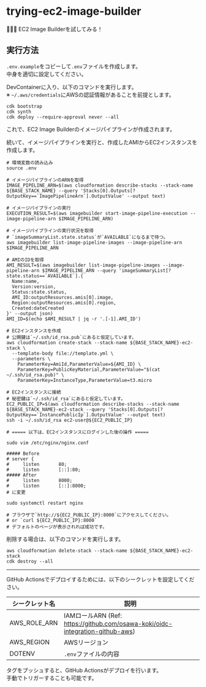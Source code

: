 # trying-ec2-image-builder

🍧🍧🍧 EC2 Image Builderを試してみる！  

## 実行方法

`.env.example`をコピーして`.env`ファイルを作成します。  
中身を適切に設定してください。  

DevContainerに入り、以下のコマンドを実行します。  
※ `~/.aws/credentials`にAWSの認証情報があることを前提とします。  

```shell
cdk bootstrap
cdk synth
cdk deploy --require-approval never --all
```

これで、EC2 Image Builderのイメージパイプラインが作成されます。  

続いて、イメージパイプラインを実行と、作成したAMIからEC2インスタンスを作成します。  

```shell
# 環境変数の読み込み
source .env

# イメージパイプラインのARNを取得
IMAGE_PIPELINE_ARN=$(aws cloudformation describe-stacks --stack-name ${BASE_STACK_NAME} --query 'Stacks[0].Outputs[?OutputKey==`ImagePipelineArn`].OutputValue' --output text)

# イメージパイプラインの実行
EXECUTION_RESULT=$(aws imagebuilder start-image-pipeline-execution --image-pipeline-arn $IMAGE_PIPELINE_ARN)

# イメージパイプラインの実行状況を取得
# `imageSummaryList.state.status`が`AVAILABLE`になるまで待つ。
aws imagebuilder list-image-pipeline-images --image-pipeline-arn $IMAGE_PIPELINE_ARN

# AMIのIDを取得
AMI_RESULT=$(aws imagebuilder list-image-pipeline-images --image-pipeline-arn $IMAGE_PIPELINE_ARN --query 'imageSummaryList[?state.status==`AVAILABLE`].{
  Name:name,
  Version:version,
  Status:state.status,
  AMI_ID:outputResources.amis[0].image,
  Region:outputResources.amis[0].region,
  Created:dateCreated
}' --output json)
AMI_ID=$(echo $AMI_RESULT | jq -r '.[-1].AMI_ID')

# EC2インスタンスを作成
# 公開鍵は`~/.ssh/id_rsa.pub`にあると仮定しています。
aws cloudformation create-stack --stack-name ${BASE_STACK_NAME}-ec2-stack \
  --template-body file://template.yml \
  --parameters \
    ParameterKey=AmiId,ParameterValue=${AMI_ID} \
    ParameterKey=PublicKeyMaterial,ParameterValue="$(cat ~/.ssh/id_rsa.pub)" \
    ParameterKey=InstanceType,ParameterValue=t3.micro

# EC2インスタンスに接続
# 秘密鍵は`~/.ssh/id_rsa`にあると仮定しています。
EC2_PUBLIC_IP=$(aws cloudformation describe-stacks --stack-name ${BASE_STACK_NAME}-ec2-stack --query 'Stacks[0].Outputs[?OutputKey==`InstancePublicIp`].OutputValue' --output text)
ssh -i ~/.ssh/id_rsa ec2-user@${EC2_PUBLIC_IP}

# ===== 以下は、EC2インスタンスにログインした後の操作 =====

sudo vim /etc/nginx/nginx.conf

##### Before
# server {
#     listen       80;
#     listen       [::]:80;
##### After
#     listen       8000;
#     listen       [::]:8000;
# に変更

sudo systemctl restart nginx

# ブラウザで`http://${EC2_PUBLIC_IP}:8000`にアクセスしてください。
# or `curl ${EC2_PUBLIC_IP}:8000`
# デフォルトのページが表示されれば成功です。
```

削除する場合は、以下のコマンドを実行します。  

```shell
aws cloudformation delete-stack --stack-name ${BASE_STACK_NAME}-ec2-stack
cdk destroy --all
```

---

GitHub Actionsでデプロイするためには、以下のシークレットを設定してください。  

| シークレット名 | 説明 |
| --- | --- |
| AWS_ROLE_ARN | IAMロールARN (Ref: https://github.com/osawa-koki/oidc-integration-github-aws) |
| AWS_REGION | AWSリージョン |
| DOTENV | `.env`ファイルの内容 |

タグをプッシュすると、GitHub Actionsがデプロイを行います。  
手動でトリガーすることも可能です。  
